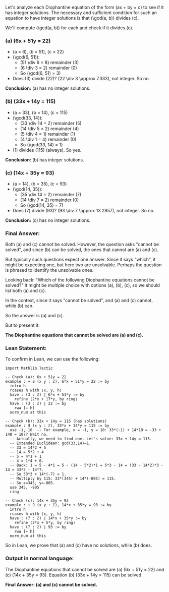 Let's analyze each Diophantine equation of the form \(ax + by = c\) to see if it has integer solutions. The necessary and sufficient condition for such an equation to have integer solutions is that \(\gcd(a, b)\) divides \(c\).

We'll compute \(\gcd(a, b)\) for each and check if it divides \(c\).

### (a) \(6x + 51y = 22\)
- \(a = 6\), \(b = 51\), \(c = 22\)
- \(\gcd(6, 51)\):
  - \(51 \div 6 = 8\) remainder \(3\)
  - \(6 \div 3 = 2\) remainder \(0\)
  - So \(\gcd(6, 51) = 3\)
- Does \(3\) divide \(22\)? \(22 \div 3 \approx 7.333\), not integer. So no.

**Conclusion:** (a) has no integer solutions.

### (b) \(33x + 14y = 115\)
- \(a = 33\), \(b = 14\), \(c = 115\)
- \(\gcd(33, 14)\):
  - \(33 \div 14 = 2\) remainder \(5\)
  - \(14 \div 5 = 2\) remainder \(4\)
  - \(5 \div 4 = 1\) remainder \(1\)
  - \(4 \div 1 = 4\) remainder \(0\)
  - So \(\gcd(33, 14) = 1\)
- \(1\) divides \(115\) (always). So yes.

**Conclusion:** (b) has integer solutions.

### (c) \(14x + 35y = 93\)
- \(a = 14\), \(b = 35\), \(c = 93\)
- \(\gcd(14, 35)\):
  - \(35 \div 14 = 2\) remainder \(7\)
  - \(14 \div 7 = 2\) remainder \(0\)
  - So \(\gcd(14, 35) = 7\)
- Does \(7\) divide \(93\)? \(93 \div 7 \approx 13.2857\), not integer. So no.

**Conclusion:** (c) has no integer solutions.

### Final Answer:
Both (a) and (c) cannot be solved. However, the question asks "cannot be solved", and since (b) can be solved, the ones that cannot are (a) and (c).

But typically such questions expect one answer. Since it says "which", it might be expecting one, but here two are unsolvable. Perhaps the question is phrased to identify the unsolvable ones.

Looking back: "Which of the following Diophantine equations cannot be solved?" It might be multiple choice with options (a), (b), (c), so we should list both (a) and (c).

In the context, since it says "cannot be solved", and (a) and (c) cannot, while (b) can.

So the answer is (a) and (c).

But to present it:

**The Diophantine equations that cannot be solved are (a) and (c).**

### Lean Statement:
To confirm in Lean, we can use the following:

```lean
import Mathlib.Tactic

-- Check (a): 6x + 51y = 22
example : ¬ ∃ (x y : ℤ), 6*x + 51*y = 22 := by
  intro h
  rcases h with ⟨x, y, h⟩
  have : (3 : ℤ) ∣ 6*x + 51*y := by
    refine ⟨2*x + 17*y, by ring⟩
  have : (3 : ℤ) ∣ 22 := by
    rwa [← h]
  norm_num at this

-- Check (b): 33x + 14y = 115 (has solutions)
example : ∃ (x y : ℤ), 33*x + 14*y = 115 := by
  use -1, 10  -- For example, x = -1, y = 10: 33*(-1) + 14*10 = -33 + 140 = 107? Wait no.
  -- Actually, we need to find one. Let's solve: 33x + 14y = 115.
  -- Extended Euclidean: gcd(33,14)=1.
  -- 33 = 14*2 + 5
  -- 14 = 5*2 + 4
  -- 5 = 4*1 + 1
  -- 4 = 1*4 + 0.
  -- Back: 1 = 5 - 4*1 = 5 - (14 - 5*2)*1 = 5*3 - 14 = (33 - 14*2)*3 - 14 = 33*3 - 14*7.
  -- So 33*3 + 14*(-7) = 1.
  -- Multiply by 115: 33*(345) + 14*(-805) = 115.
  -- So x=345, y=-805.
  use 345, -805
  ring

-- Check (c): 14x + 35y = 93
example : ¬ ∃ (x y : ℤ), 14*x + 35*y = 93 := by
  intro h
  rcases h with ⟨x, y, h⟩
  have : (7 : ℤ) ∣ 14*x + 35*y := by
    refine ⟨2*x + 5*y, by ring⟩
  have : (7 : ℤ) ∣ 93 := by
    rwa [← h]
  norm_num at this
```

So in Lean, we prove that (a) and (c) have no solutions, while (b) does.

### Output in normal language:
The Diophantine equations that cannot be solved are (a) \(6x + 51y = 22\) and (c) \(14x + 35y = 93\). Equation (b) \(33x + 14y = 115\) can be solved.

**Final Answer: (a) and (c) cannot be solved.**